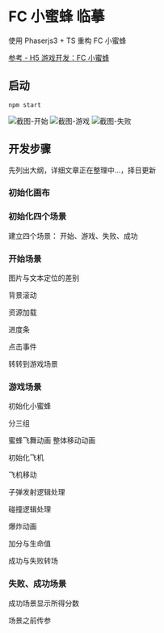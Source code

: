 # FC 小蜜蜂 临摹

使用 Phaserjs3 + TS 重构 FC 小蜜蜂

[参考 - H5 游戏开发：FC 小蜜蜂](https://aotu.io/notes/2018/01/28/galaxian/)

## 启动

```
npm start
```

![截图-开始](https://s2.ax1x.com/2020/01/13/lHct0S.md.png)
![截图-游戏](https://s2.ax1x.com/2020/01/13/lHcGOf.md.png)
![截图-失败](https://s2.ax1x.com/2020/01/13/lHcYm8.md.png)

## 开发步骤

先列出大纲，详细文章正在整理中...，择日更新

### 初始化画布

### 初始化四个场景

建立四个场景： 开始、游戏、失败、成功

### 开始场景

图片与文本定位的差别

背景滚动

资源加载

进度条

点击事件

转转到游戏场景

### 游戏场景

初始化小蜜蜂

分三组

蜜蜂飞舞动画
整体移动动画

初始化飞机

飞机移动

子弹发射逻辑处理

碰撞逻辑处理

爆炸动画

加分与生命值

成功与失败转场

### 失败、成功场景

成功场景显示所得分数

场景之前传参
